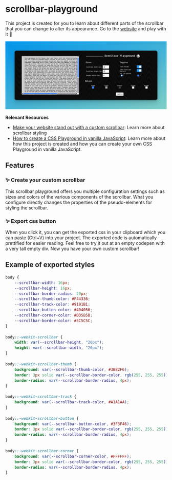 # scrollbar-playground

This project is created for you to learn about different parts of the scrollbar that you can change to alter its appearance. Go to the [website](https://lyqht.github.io/scrollbar-playground/) and play with it 🧡

![Scrollbar Playground website preview with size, toggles and color settings](screenshots/v1.0.2.png)

**Relevant Resources**
- [Make your website stand out with a custom scrollbar](https://blog.esteetey.dev/make-your-website-stand-out-with-a-custom-scrollbar): Learn more about scrollbar styling 
- [How to create a CSS Playground in vanilla JavaScript](https://blog.esteetey.dev/how-to-create-a-css-playground-for-styling-pseudo-elements-with-vanilla-javascript): Learn more about how this project is created and how you can create your own CSS Playground in vanilla JavaScript.

## Features

### ✨ Create your custom scrollbar

This scrollbar playground offers you multiple configuration settings such as sizes and colors of the various components of the scrollbar. What you configure directly changes the properties of the pseudo-elements for styling the scrollbar.

### ✨ Export css button

When you click it, you can get the exported css in your clipboard which you can paste (Ctrl+V) into your project. The exported code is automatically prettified for easier reading. Feel free to try it out at an empty codepen with a very tall empty div. Now you have your own custom scrollbar!

## Example of exported styles

```css
body {
    --scrollbar-width: 16px;
    --scrollbar-height: 16px;
    --scrollbar-border-radius: 20px;
    --scrollbar-thumb-color: #F44336;
    --scrollbar-track-color: #9191B1;
    --scrollbar-button-color: #404056;
    --scrollbar-corner-color: #D35B5B;
    --scrollbar-border-color: #5C5C5C;
}

body::-webkit-scrollbar {
    width: var(--scrollbar-height, "20px");
    height: var(--scrollbar-width, "20px");
}

body::-webkit-scrollbar-thumb {
    background: var(--scrollbar-thumb-color, #3B82F6);
    border: 3px solid var(--scrollbar-border-color, rgb(255, 255, 255));
    border-radius: var(--scrollbar-border-radius, 4px);
}

body::-webkit-scrollbar-track {
    background: var(--scrollbar-track-color, #A1A1AA);
}

body::-webkit-scrollbar-button {
    background: var(--scrollbar-button-color, #3F3F46);
    border: 3px solid var(--scrollbar-border-color, rgb(255, 255, 255));
    border-radius: var(--scrollbar-border-radius, 4px);
}

body::-webkit-scrollbar-corner {
    background: var(--scrollbar-corner-color, #FFFFFF);
    border: 3px solid var(--scrollbar-border-color, rgb(255, 255, 255));
    border-radius: var(--scrollbar-border-radius, 4px);
}
```
